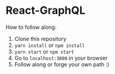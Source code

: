 # React-GraphQL

How to follow along:

1. Clone this repository
2. `yarn install` or `npm install`
3. `yarn start` or `npm start`
4. Go to `localhost:3000` in your browser
5. Follow along or forge your own path :)
